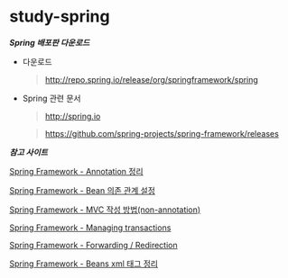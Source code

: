 # study-spring

***Spring 배포판 다운로드***

- 다운로드

  > http://repo.spring.io/release/org/springframework/spring

- Spring 관련 문서

  > http://spring.io

  > https://github.com/spring-projects/spring-framework/releases



***참고 사이트***

[Spring Framework - Annotation 정리](http://noritersand.tistory.com/156)

[Spring Framework - Bean 의존 관계 설정](http://noritersand.tistory.com/153)

[Spring Framework - MVC 작성 방법(non-annotation)](http://noritersand.tistory.com/138)

[Spring Framework - Managing transactions](http://noritersand.tistory.com/198)

[Spring Framework - Forwarding / Redirection](http://noritersand.tistory.com/154)

[Spring Framework - Beans xml 태그 정리](http://noritersand.tistory.com/152)

